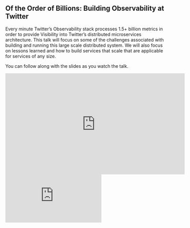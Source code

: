 <!--
{
"name" : "observability",
"version" : "0.0.1",
"title" : "Of the Order of Billions: Building Observability at Twitter",
"freshnessDate" : 2015-11-01,
"homepage" : "https://dev.twitter.com/flight/2015",
"canonicalSource" : "https://dev.twitter.com/flight/2015",
"author" : "Caitie McCaffrey",
"license" : "All Rights Reserved"
}
-->


<!-- @section -->

## Of the Order of Billions: Building Observability at Twitter

Every minute Twitter’s Observability stack processes 1.5+ billion metrics in order to provide Visibility into Twitter’s distributed microservices architecture. This talk will focus on some of the challenges associated with building and running this large scale distributed system. We will also focus on lessons learned and how to build services that scale that are applicable for services of any size.

You can follow along with the slides as you watch the talk.

<iframe width="560" height="315" src="https://www.youtube.com/embed/SC6XuD1tgcQ" frameborder="0" allowfullscreen></iframe>

<iframe src="https://g.twimg.com/dev/flight/2015/keynotes/Flight2015-McCaffrey_Katie-Of_the_Order_of_Billions.pdf" frameborder="0" allowfullscreen></iframe>
